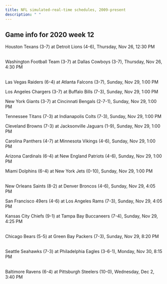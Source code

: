 ```yaml
---
title: NFL simulated-real-time schedules, 2009-present
description: " "
---
```


## Game info for 2020 week 12
Houston Texans (3-7) at Detroit Lions (4-6), Thursday, Nov 26, 12:30 PM

<br/>Washington Football Team (3-7) at Dallas Cowboys (3-7), Thursday, Nov 26, 4:30 PM

<br/>Las Vegas Raiders (6-4) at Atlanta Falcons (3-7), Sunday, Nov 29, 1:00 PM

Los Angeles Chargers (3-7) at Buffalo Bills (7-3), Sunday, Nov 29, 1:00 PM

New York Giants (3-7) at Cincinnati Bengals (2-7-1), Sunday, Nov 29, 1:00 PM

Tennessee Titans (7-3) at Indianapolis Colts (7-3), Sunday, Nov 29, 1:00 PM

Cleveland Browns (7-3) at Jacksonville Jaguars (1-9), Sunday, Nov 29, 1:00 PM

Carolina Panthers (4-7) at Minnesota Vikings (4-6), Sunday, Nov 29, 1:00 PM

Arizona Cardinals (6-4) at New England Patriots (4-6), Sunday, Nov 29, 1:00 PM

Miami Dolphins (6-4) at New York Jets (0-10), Sunday, Nov 29, 1:00 PM

<br/>New Orleans Saints (8-2) at Denver Broncos (4-6), Sunday, Nov 29, 4:05 PM

San Francisco 49ers (4-6) at Los Angeles Rams (7-3), Sunday, Nov 29, 4:05 PM

Kansas City Chiefs (9-1) at Tampa Bay Buccaneers (7-4), Sunday, Nov 29, 4:25 PM

<br/>Chicago Bears (5-5) at Green Bay Packers (7-3), Sunday, Nov 29, 8:20 PM

<br/>Seattle Seahawks (7-3) at Philadelphia Eagles (3-6-1), Monday, Nov 30, 8:15 PM

<br/>Baltimore Ravens (6-4) at Pittsburgh Steelers (10-0), Wednesday, Dec 2, 3:40 PM

